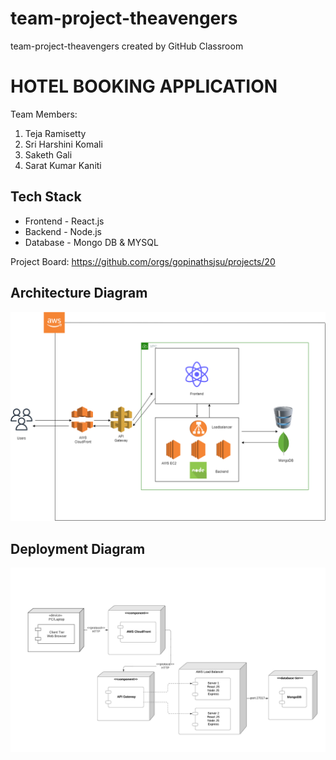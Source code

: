 # team-project-theavengers
team-project-theavengers created by GitHub Classroom

# HOTEL BOOKING APPLICATION
Team Members:
1. Teja Ramisetty
2. Sri Harshini Komali
3. Saketh Gali
4. Sarat Kumar Kaniti

## Tech Stack
* Frontend - React.js
* Backend - Node.js
* Database - Mongo DB & MYSQL

Project Board: https://github.com/orgs/gopinathsjsu/projects/20

## Architecture Diagram

![alt_text](https://github.com/gopinathsjsu/team-project-theavengers/blob/main/documents/architecture_diagram.jpeg)

## Deployment Diagram

![alt_text](https://github.com/gopinathsjsu/team-project-theavengers/blob/main/documents/deployment_diagram.jpeg)




